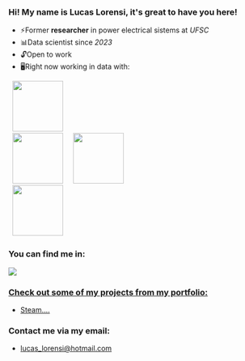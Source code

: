 ### Hi! My name is Lucas Lorensi, it's great to have you here!

-  ⚡Former **researcher** in power electrical sistems at *UFSC*
-  📊Data scientist since *2023*
-  🔓Open to work
-  🖥️Right now working in data with:

<div display="inline">
       
  &nbsp;&nbsp;<img src="https://cdn.jsdelivr.net/gh/devicons/devicon@latest/icons/python/python-original.svg" width="100"/>&nbsp;&nbsp;          
  &nbsp;&nbsp;<img src="https://cdn.jsdelivr.net/gh/devicons/devicon@latest/icons/scikitlearn/scikitlearn-original.svg" width="100"/>&nbsp;&nbsp;
  &nbsp;&nbsp;<img src="https://cdn.jsdelivr.net/gh/devicons/devicon@latest/icons/pytorch/pytorch-original-wordmark.svg" width="100"/>&nbsp;&nbsp;   
  &nbsp;&nbsp;<img src="https://cdn.jsdelivr.net/gh/devicons/devicon@latest/icons/mysql/mysql-plain-wordmark.svg" width="100"/>&nbsp;&nbsp;   
          
</div>

### You can find me in:
<a href="https://www.linkedin.com/in/lucas-lorensi/">
  <img src="https://img.shields.io/badge/linkedin-%230077B5.svg?style=for-the-badge&logo=linkedin&logoColor=white">
</a>
<a href="https://medium.com/@lucaslorensilucaslorensi"
</a>
          
### Check out some of my projects from my portfolio:
- [Steam....](https://github.com/Lucas-Lorensi/)


### Contact me via my email:
- lucas_lorensi@hotmail.com
